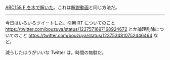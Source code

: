 [ABC158 F を木で解いた](https://atcoder.jp/contests/abc158/submissions/10760344)。これは[解説動画](https://www.youtube.com/watch?v=sv3l8heocMY)と同じ方法だ。

---

今日はいろいろツイートした。引用 RT についてのこと https://twitter.com/bouzuya/status/1237571697168924672 とか論理削除についてのこと https://twitter.com/bouzuya/status/1237534810752446464 など。

減らしたほうがいいな Twitter は。時間の無駄だ。
